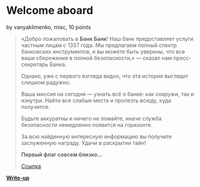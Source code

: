 # Welcome aboard

by vanyaklimenko, misc, 10 points

> «Добро пожаловать в **Банк Банк**! Наш банк предоставляет услуги частным лицам с 1337 года. Мы предлагаем полный спектр банковских инструментов,  и вы можете быть уверены, что все ваши сбережения в полной безопасности,» — сказал нам пресс-секретарь Банка.
>
> Однако, уже с первого взгляда видно, что эта история выглядит слишком радужно.
>
> Ваша миссия на сегодня — узнать всё о банке: как снаружи, так и изнутри. Найти все слабые места и пролезть всюду, куда получится.
> 
> Будьте аккуратны и ничего не ломайте, иначе служба безопасности немедленно появится на горизонте.
> 
> За всю найденную интересную информацию вы получите заслуженную награду. Удачи в раскрытии тайн!
> 
> __Первый флаг совсем близко...__
>
> [Ссылка](https://bankbank.exposed/)

**[Write-up](WRITEUP.md)**

